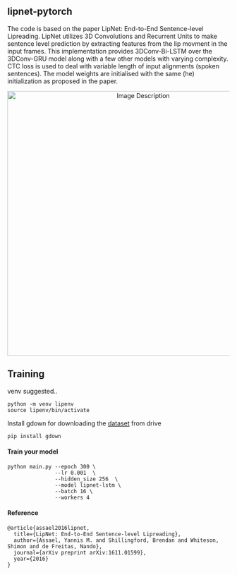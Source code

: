 ## lipnet-pytorch
The code is based on the paper LipNet: End-to-End Sentence-level Lipreading. LipNet utilizes 3D Convolutions and Recurrent Units to make sentence level prediction by extracting features from the lip movment in the input frames.
This implementation provides 3DConv-Bi-LSTM over the 3DConv-GRU model along with a few other models with varying complexity. CTC loss is used to deal with variable length of input alignments (spoken sentences). The model weights are initialised with the same (he) initialization as proposed in the paper.



<p align="center">
  
  <img src="https://github.com/mishra-18/lipnet-pytorch/assets/155224614/f6da2320-6e78-475f-9885-bd405d6c10d9" alt="Image Description" width="600"/>
</p>


## Training

venv suggested..

```
python -m venv lipenv
source lipenv/bin/activate
```
Install gdown for downloading the [dataset](https://drive.google.com/uc?id=1YlvpDLix3S-U8fd-gqRwPcWXAXm8JwjL) from drive
```
pip install gdown
```

#### Train your model

```
python main.py --epoch 300 \
               --lr 0.001  \
               --hidden_size 256  \
               --model lipnet-lstm \
               --batch 16 \
               --workers 4
```

#### Reference
```
@article{assael2016lipnet,
  title={LipNet: End-to-End Sentence-level Lipreading},
  author={Assael, Yannis M. and Shillingford, Brendan and Whiteson, Shimon and de Freitas, Nando},
  journal={arXiv preprint arXiv:1611.01599},
  year={2016}
}
```
